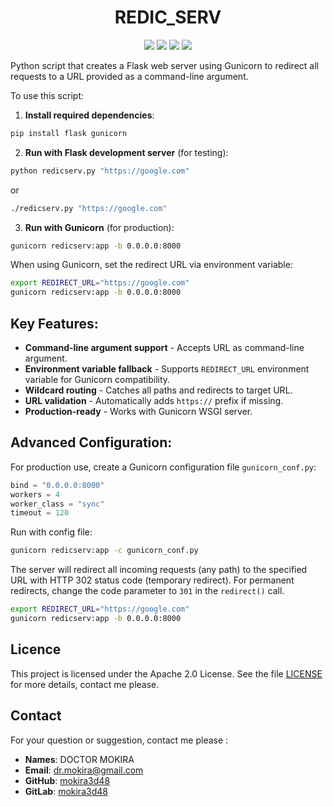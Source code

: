 <div align="center">

# REDIC_SERV

![](https://img.shields.io/badge/Python-3.10-blue)
![](https://img.shields.io/badge/LICENSE-Apache--2.0-%2300557f)
![](https://img.shields.io/badge/lastest-2025--09--16-green)
![](https://img.shields.io/badge/contact-dr.mokira%40gmail.com-blueviolet)


</div>

Python script that creates a Flask web server using Gunicorn
to redirect all requests to a URL provided as a command-line argument.

To use this script:

1. **Install required dependencies**:
```bash
pip install flask gunicorn
```

2. **Run with Flask development server** (for testing):
```bash
python redicserv.py "https://google.com"
```

or

```bash
./redicserv.py "https://google.com"
```

3. **Run with Gunicorn** (for production):
```bash
gunicorn redicserv:app -b 0.0.0.0:8000
```

When using Gunicorn, set the redirect URL via environment variable:
```bash
export REDIRECT_URL="https://google.com"
gunicorn redicserv:app -b 0.0.0.0:8000
```

## Key Features:

- **Command-line argument support** - Accepts URL as command-line argument.
- **Environment variable fallback** - Supports `REDIRECT_URL` environment
variable for Gunicorn compatibility.
- **Wildcard routing** - Catches all paths and redirects to target URL.
- **URL validation** - Automatically adds `https://` prefix if missing.
- **Production-ready** - Works with Gunicorn WSGI server.

## Advanced Configuration:

For production use, create a Gunicorn configuration file `gunicorn_conf.py`:
```python
bind = "0.0.0.0:8000"
workers = 4
worker_class = "sync"
timeout = 120
```

Run with config file:
```bash
gunicorn redicserv:app -c gunicorn_conf.py
```

The server will redirect all incoming requests (any path)
to the specified URL with HTTP 302 status code (temporary redirect).
For permanent redirects, change the code parameter to `301`
in the `redirect()` call.

```bash
export REDIRECT_URL="https://google.com"
gunicorn redicserv:app -b 0.0.0.0:8000
```

## Licence

This project is licensed under the Apache 2.0 License.
See the file [LICENSE](LICENSE) for more details, contact me please.

## Contact

For your question or suggestion, contact me please :

- **Names**: DOCTOR MOKIRA
- **Email**: dr.mokira@gmail.com
- **GitHub**: [mokira3d48](https://github.com/mokira3d48)
- **GitLab**: [mokira3d48](https://gitlab.com/mokira3d48)
